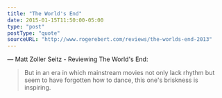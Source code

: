 ```yaml
---
title: "The World's End"
date: 2015-01-15T11:50:00-05:00
type: "post"
postType: "quote"
sourceURL: "http://www.rogerebert.com/reviews/the-worlds-end-2013"
---
```

— Matt Zoller Seitz - Reviewing The World's End:

>But in an era in which mainstream movies not only lack rhythm but seem to have forgotten how to dance, this one's briskness is inspiring.


